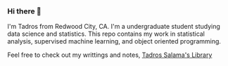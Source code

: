 ### Hi there 👋

I'm Tadros from Redwood City, CA. I'm a undergraduate student studying data science and statistics. This repo contains my work in statistical analysis, supervised machine learning, and object oriented programming. 

Feel free to check out my writtings and notes, [Tadros Salama's Library](https://www.notion.so/Tadros-Salama-s-Library-3834ececb35a40969189b7ac3fb652c2)

